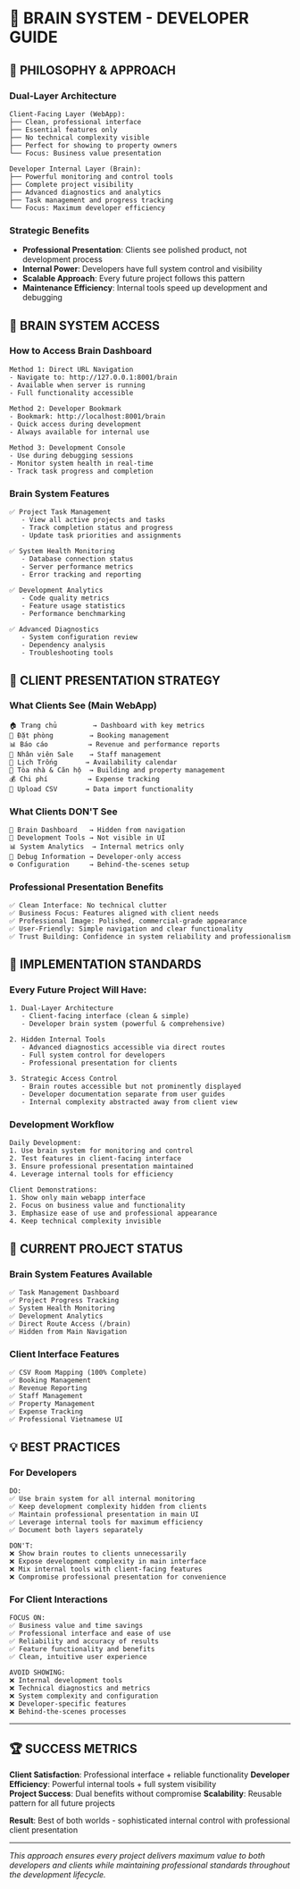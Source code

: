 # 🧠 BRAIN SYSTEM - DEVELOPER GUIDE

## 🎯 **PHILOSOPHY & APPROACH**

### **Dual-Layer Architecture**
```
Client-Facing Layer (WebApp):
├── Clean, professional interface
├── Essential features only
├── No technical complexity visible
├── Perfect for showing to property owners
└── Focus: Business value presentation

Developer Internal Layer (Brain):
├── Powerful monitoring and control tools
├── Complete project visibility
├── Advanced diagnostics and analytics
├── Task management and progress tracking
└── Focus: Maximum developer efficiency
```

### **Strategic Benefits**
- **Professional Presentation**: Clients see polished product, not development process
- **Internal Power**: Developers have full system control and visibility
- **Scalable Approach**: Every future project follows this pattern
- **Maintenance Efficiency**: Internal tools speed up development and debugging

## 🔧 **BRAIN SYSTEM ACCESS**

### **How to Access Brain Dashboard**
```
Method 1: Direct URL Navigation
- Navigate to: http://127.0.0.1:8001/brain
- Available when server is running
- Full functionality accessible

Method 2: Developer Bookmark
- Bookmark: http://localhost:8001/brain
- Quick access during development
- Always available for internal use

Method 3: Development Console
- Use during debugging sessions
- Monitor system health in real-time
- Track task progress and completion
```

### **Brain System Features**
```
✅ Project Task Management
   - View all active projects and tasks
   - Track completion status and progress
   - Update task priorities and assignments

✅ System Health Monitoring
   - Database connection status
   - Server performance metrics  
   - Error tracking and reporting

✅ Development Analytics
   - Code quality metrics
   - Feature usage statistics
   - Performance benchmarking

✅ Advanced Diagnostics
   - System configuration review
   - Dependency analysis
   - Troubleshooting tools
```

## 🎨 **CLIENT PRESENTATION STRATEGY**

### **What Clients See (Main WebApp)**
```
🏠 Trang chủ         → Dashboard with key metrics
📑 Đặt phòng         → Booking management
📊 Báo cáo          → Revenue and performance reports
👥 Nhân viên Sale    → Staff management
📅 Lịch Trống       → Availability calendar
🏢 Tòa nhà & Căn hộ  → Building and property management
💰 Chi phí          → Expense tracking
🔄 Upload CSV       → Data import functionality
```

### **What Clients DON'T See**
```
🧠 Brain Dashboard   → Hidden from navigation
🔧 Development Tools → Not visible in UI
📊 System Analytics  → Internal metrics only
🐛 Debug Information → Developer-only access
⚙️ Configuration     → Behind-the-scenes setup
```

### **Professional Presentation Benefits**
```
✅ Clean Interface: No technical clutter
✅ Business Focus: Features aligned with client needs
✅ Professional Image: Polished, commercial-grade appearance
✅ User-Friendly: Simple navigation and clear functionality
✅ Trust Building: Confidence in system reliability and professionalism
```

## 🚀 **IMPLEMENTATION STANDARDS**

### **Every Future Project Will Have:**
```
1. Dual-Layer Architecture
   - Client-facing interface (clean & simple)
   - Developer brain system (powerful & comprehensive)

2. Hidden Internal Tools
   - Advanced diagnostics accessible via direct routes
   - Full system control for developers
   - Professional presentation for clients

3. Strategic Access Control
   - Brain routes accessible but not prominently displayed
   - Developer documentation separate from user guides
   - Internal complexity abstracted away from client view
```

### **Development Workflow**
```
Daily Development:
1. Use brain system for monitoring and control
2. Test features in client-facing interface
3. Ensure professional presentation maintained
4. Leverage internal tools for efficiency

Client Demonstrations:
1. Show only main webapp interface
2. Focus on business value and functionality
3. Emphasize ease of use and professional appearance
4. Keep technical complexity invisible
```

## 🎯 **CURRENT PROJECT STATUS**

### **Brain System Features Available**
```
✅ Task Management Dashboard
✅ Project Progress Tracking  
✅ System Health Monitoring
✅ Development Analytics
✅ Direct Route Access (/brain)
✅ Hidden from Main Navigation
```

### **Client Interface Features**
```
✅ CSV Room Mapping (100% Complete)
✅ Booking Management
✅ Revenue Reporting
✅ Staff Management
✅ Property Management
✅ Expense Tracking
✅ Professional Vietnamese UI
```

## 💡 **BEST PRACTICES**

### **For Developers**
```
DO:
✅ Use brain system for all internal monitoring
✅ Keep development complexity hidden from clients
✅ Maintain professional presentation in main UI
✅ Leverage internal tools for maximum efficiency
✅ Document both layers separately

DON'T:
❌ Show brain routes to clients unnecessarily
❌ Expose development complexity in main interface
❌ Mix internal tools with client-facing features
❌ Compromise professional presentation for convenience
```

### **For Client Interactions**
```
FOCUS ON:
✅ Business value and time savings
✅ Professional interface and ease of use
✅ Reliability and accuracy of results
✅ Feature functionality and benefits
✅ Clean, intuitive user experience

AVOID SHOWING:
❌ Internal development tools
❌ Technical diagnostics and metrics
❌ System complexity and configuration
❌ Developer-specific features
❌ Behind-the-scenes processes
```

---

## 🏆 **SUCCESS METRICS**

**Client Satisfaction**: Professional interface + reliable functionality
**Developer Efficiency**: Powerful internal tools + full system visibility  
**Project Success**: Dual benefits without compromise
**Scalability**: Reusable pattern for all future projects

**Result**: Best of both worlds - sophisticated internal control with professional client presentation

---

*This approach ensures every project delivers maximum value to both developers and clients while maintaining professional standards throughout the development lifecycle.*
